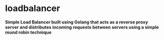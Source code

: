 # loadbalancer
#### Simple Load Balancer built using Golang that acts as a reverse proxy server and distributes incoming requests between servers using a simple round robin technique

